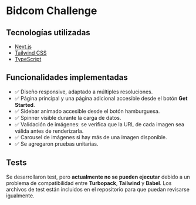 # Bidcom Challenge
## Tecnologías utilizadas

- [Next.js](https://nextjs.org/)
- [Tailwind CSS](https://tailwindcss.com/)
- [TypeScript](https://www.typescriptlang.org/)

## Funcionalidades implementadas

- ✅ Diseño responsive, adaptado a múltiples resoluciones.
- ✅ Página principal y una página adicional accesible desde el botón **Get Started**.
- ✅ Sidebar animado accesible desde el botón hamburguesa.
- ✅ Spinner visible durante la carga de datos.
- ✅ Validación de imágenes: se verifica que la URL de cada imagen sea válida antes de renderizarla.
- ✅ Carousel de imágenes si hay más de una imagen disponible.
- ✅ Se agregaron pruebas unitarias.

## Tests

Se desarrollaron test, pero **actualmente no se pueden ejecutar** debido a un problema de compatibilidad entre **Turbopack**, **Tailwind** y **Babel**. Los archivos de test están incluidos en el repositorio para que puedan revisarse igualmente.
